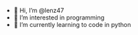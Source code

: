 - 👋 Hi, I’m @lenz47
- 👀 I’m interested in programming
- 🌱 I’m currently learning to code in python

<!---
lenz47/lenz47 is a ✨ special ✨ repository because its `README.md` (this file) appears on your GitHub profile.
You can click the Preview link to take a look at your changes.
--->
